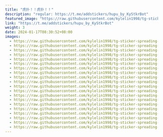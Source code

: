 ```yaml
---
title: "虎扑！！虎扑！！"
description: "regular: https://t.me/addstickers/hupu_by_KyStkrBot"
featured_image: "https://raw.githubusercontent.com/kylelin1998/tg-sticker-spreading-worldwide-images/main/img/d3b461d9-62c2-4bb1-a549-8204c7eebf93.jpg"
link: "https://t.me/addstickers/hupu_by_KyStkrBot"
weight: 3
date: 2024-01-17T08:30:52+08:00
images:
  - https://raw.githubusercontent.com/kylelin1998/tg-sticker-spreading-worldwide-images/main/img/d3b461d9-62c2-4bb1-a549-8204c7eebf93.jpg
  - https://raw.githubusercontent.com/kylelin1998/tg-sticker-spreading-worldwide-images/main/img/a2fcba5e-6a05-4c3b-bd80-0103e7e2fc80.jpg
  - https://raw.githubusercontent.com/kylelin1998/tg-sticker-spreading-worldwide-images/main/img/d3663765-9ffd-4664-951d-ba5086b58139.jpg
  - https://raw.githubusercontent.com/kylelin1998/tg-sticker-spreading-worldwide-images/main/img/bc271654-0287-409f-b37b-864b4088069f.jpg
  - https://raw.githubusercontent.com/kylelin1998/tg-sticker-spreading-worldwide-images/main/img/c60e8f80-01ca-426e-83a5-8ce3a7030d91.jpg
  - https://raw.githubusercontent.com/kylelin1998/tg-sticker-spreading-worldwide-images/main/img/632ac34b-36e5-47b0-aeb0-97e37de7e764.jpg
  - https://raw.githubusercontent.com/kylelin1998/tg-sticker-spreading-worldwide-images/main/img/8afe04ff-c5eb-4421-8db1-64c6b946c899.jpg
  - https://raw.githubusercontent.com/kylelin1998/tg-sticker-spreading-worldwide-images/main/img/c2a7fc49-2dd2-411e-8742-684edc59b08a.jpg
  - https://raw.githubusercontent.com/kylelin1998/tg-sticker-spreading-worldwide-images/main/img/78d296e1-b214-43f3-9456-2feb148d4f5c.jpg
  - https://raw.githubusercontent.com/kylelin1998/tg-sticker-spreading-worldwide-images/main/img/97cb89cb-4644-4f0e-87e6-daba39055688.jpg
  - https://raw.githubusercontent.com/kylelin1998/tg-sticker-spreading-worldwide-images/main/img/2676dabf-c415-4253-99ae-0d2d56c55d76.jpg
  - https://raw.githubusercontent.com/kylelin1998/tg-sticker-spreading-worldwide-images/main/img/bba95a4a-f709-463f-9d78-7d1adc493b65.jpg
  - https://raw.githubusercontent.com/kylelin1998/tg-sticker-spreading-worldwide-images/main/img/d83c84fd-dbab-4942-a2d6-ce1e9b3bd6e1.jpg
  - https://raw.githubusercontent.com/kylelin1998/tg-sticker-spreading-worldwide-images/main/img/1807bd93-57bf-4716-b9e3-dad85208eed7.jpg
  - https://raw.githubusercontent.com/kylelin1998/tg-sticker-spreading-worldwide-images/main/img/bb6df297-55b1-4177-a4c3-d820fc357e05.jpg
  - https://raw.githubusercontent.com/kylelin1998/tg-sticker-spreading-worldwide-images/main/img/2a5cdf6c-3316-45b0-ac66-d3a2896619cb.jpg
  - https://raw.githubusercontent.com/kylelin1998/tg-sticker-spreading-worldwide-images/main/img/553fd07f-4605-407d-ba1d-17a367d1dd5a.jpg
  - https://raw.githubusercontent.com/kylelin1998/tg-sticker-spreading-worldwide-images/main/img/a4f5d1e0-2ed9-4cdf-8015-b5d097285ab2.jpg
  - https://raw.githubusercontent.com/kylelin1998/tg-sticker-spreading-worldwide-images/main/img/e8a6495d-ba0d-4062-a124-b5ec162ba652.jpg
  - https://raw.githubusercontent.com/kylelin1998/tg-sticker-spreading-worldwide-images/main/img/db99f695-d2d1-416c-ba89-159a4d9332fb.jpg
---
```

